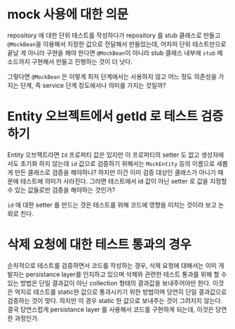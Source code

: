 # mock 사용에 대한 의문

repository 에 대한 단위 테스트를 작성하다가 repository 를 stub 클래스로 만들고 `@MockBean`을 이용해서 지정한 값으로 전달해서 만들었는데, 어차피 단위 테스트만으로 끝날 게 아니라 구현을 해야 한다면 `@MockBean`이 아니라 stub 클래스 내부에 `stub` 메소드까지 구현해서 만들고 진행하는 것이 더 낫다.

그렇다면 `@MockBean` 은 이렇게 최저 단계에서는 사용하지 않고 어느 정도 의존성을 가지는 단계, 즉 service 단계 정도에서나 의미를 가지는 것일까?

# Entity 오브젝트에서 getId 로 테스트 검증하기

Entity 오브젝트라면 `Id` 프로퍼티 값은 있지만 이 프로퍼티의 setter 도 없고 생성자에서도 초기화 하지 않는데 `id` 값으로 검증하기 위해서는 `MockEntity` 등의 이름으로 새롭게 만든 클래스로 검증을 해야하나? 하지만 이건 이미 검증 대상인 클래스가 아니기 때문에 테스트에 의미가 사라진다. 그러면 테스트에서 id 값이 아닌 setter 로 값을 지정할 수 있는 값들로만 검증을 해야하는 것인가?

`id` 에 대한 setter 를 만드는 것은 테스트를 위해 코드에 영향을 미치는 것이라 보고 논외로 친다.

# 삭제 요청에 대한 테스트 통과의 경우

순차적으로 테스트를 검증하면서 코드를 작성하는 경우, 삭제 요청에 대해서는 이미 개발자는 persistance layer를 인지하고 있으며 삭제와 관련한 테스트 통과를 위해 할 수 있는 방법은 단일 결과값이 아닌 collection 형태의 결과값을 보내주어야만 한다. 이것은 억지로 테스트를 static한 값으로 통과시키기 위한 방법이며 당연히 단일 결과값으로 검증하는 것이 맞다. 하지만 이 경우 static 한 값으로 보내주는 것이 그려지지 않는다. 결국 당연스럽게 persistance layer 를 사용해서 코드를 구현하게 되는데, 이것은 당연한 과정인가.
